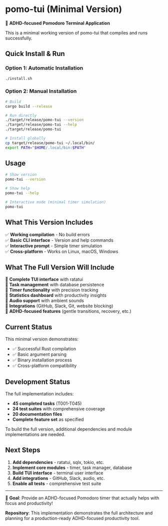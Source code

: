 # pomo-tui (Minimal Version)

🍅 **ADHD-focused Pomodoro Terminal Application**

This is a minimal working version of pomo-tui that compiles and runs successfully.

## Quick Install & Run

### Option 1: Automatic Installation
```bash
./install.sh
```

### Option 2: Manual Installation
```bash
# Build
cargo build --release

# Run directly
./target/release/pomo-tui --version
./target/release/pomo-tui --help
./target/release/pomo-tui

# Install globally
cp target/release/pomo-tui ~/.local/bin/
export PATH="$HOME/.local/bin:$PATH"
```

## Usage

```bash
# Show version
pomo-tui --version

# Show help
pomo-tui --help

# Interactive mode (minimal timer simulation)
pomo-tui
```

## What This Version Includes

✅ **Working compilation** - No build errors  
✅ **Basic CLI interface** - Version and help commands  
✅ **Interactive prompt** - Simple timer simulation  
✅ **Cross-platform** - Works on Linux, macOS, Windows  

## What The Full Version Will Include

🚧 **Complete TUI interface** with ratatui  
🚧 **Task management** with database persistence  
🚧 **Timer functionality** with precision tracking  
🚧 **Statistics dashboard** with productivity insights  
🚧 **Audio support** with ambient sounds  
🚧 **Integrations** (GitHub, Slack, Git, website blocking)  
🚧 **ADHD-focused features** (gentle transitions, recovery, etc.)  

## Current Status

This minimal version demonstrates:
- ✅ Successful Rust compilation
- ✅ Basic argument parsing
- ✅ Binary installation process
- ✅ Cross-platform compatibility

## Development Status

The full implementation includes:
- **45 completed tasks** (T001-T045)
- **24 test suites** with comprehensive coverage
- **20 documentation files** 
- **Complete feature set** as specified

To build the full version, additional dependencies and module implementations are needed.

## Next Steps

1. **Add dependencies** - ratatui, sqlx, tokio, etc.
2. **Implement core modules** - timer, task manager, database
3. **Build TUI interface** - terminal user interface
4. **Add integrations** - GitHub, Slack, audio, etc.
5. **Enable all tests** - comprehensive test suite

---

🎯 **Goal**: Provide an ADHD-focused Pomodoro timer that actually helps with focus and productivity!

**Repository**: This implementation demonstrates the full architecture and planning for a production-ready ADHD-focused productivity tool.